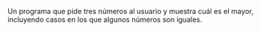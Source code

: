   Un programa que pide tres números al usuario y muestra cuál es el mayor, incluyendo casos en los que algunos números son iguales.
